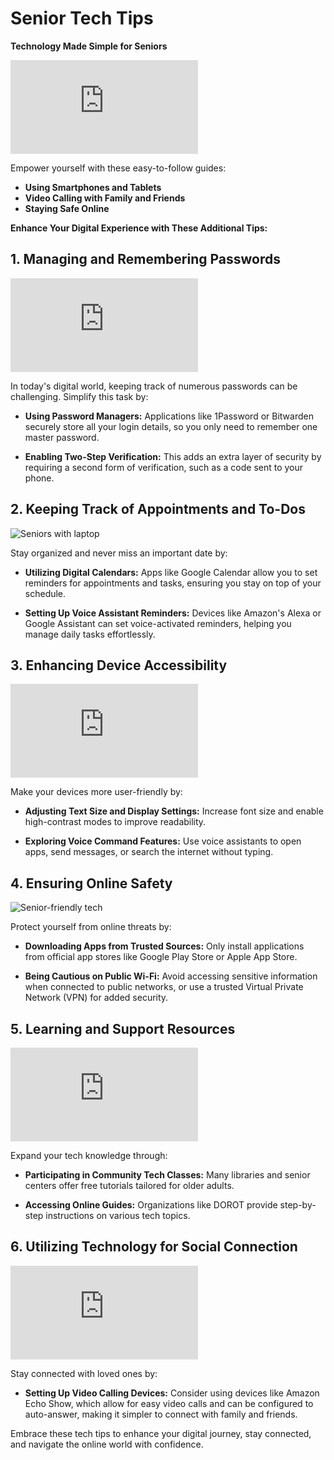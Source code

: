 # **Senior Tech Tips**

**Technology Made Simple for Seniors**

![Seniors using technology](https://www.freepik.com/free-vector/seniors-using-technology-flat-hand-drawn-s_12286467.htm)

Empower yourself with these easy-to-follow guides:

- **Using Smartphones and Tablets**
- **Video Calling with Family and Friends**
- **Staying Safe Online**

**Enhance Your Digital Experience with These Additional Tips:**

## **1. Managing and Remembering Passwords**

![Elderly man using technology](https://www.alamy.com/positive-aging-concept-elderly-man-embracing-technology-with-health-monitoring-smartwatch-web-interface-design-for-senior-friendly-technology-vector-illustration-image615538748.html)

In today's digital world, keeping track of numerous passwords can be challenging. Simplify this task by:

- **Using Password Managers:** Applications like 1Password or Bitwarden securely store all your login details, so you only need to remember one master password.

- **Enabling Two-Step Verification:** This adds an extra layer of security by requiring a second form of verification, such as a code sent to your phone.

## **2. Keeping Track of Appointments and To-Dos**

![Seniors with laptop](https://www.dreamstime.com/set-modern-seniors-laptop-internet-technologies-elderly-people-vector-illustration-flat-style-image232954824)

Stay organized and never miss an important date by:

- **Utilizing Digital Calendars:** Apps like Google Calendar allow you to set reminders for appointments and tasks, ensuring you stay on top of your schedule.

- **Setting Up Voice Assistant Reminders:** Devices like Amazon's Alexa or Google Assistant can set voice-activated reminders, helping you manage daily tasks effortlessly.

## **3. Enhancing Device Accessibility**

![Seniors using technology](https://www.freepik.com/free-vector/flat-hand-drawn-seniors-using-technology-illustration_12150980.htm)

Make your devices more user-friendly by:

- **Adjusting Text Size and Display Settings:** Increase font size and enable high-contrast modes to improve readability.

- **Exploring Voice Command Features:** Use voice assistants to open apps, send messages, or search the internet without typing.

## **4. Ensuring Online Safety**

![Senior-friendly tech](https://smpltec.com/senior-friendly-tech-making-technology-accessible-and-fun-with-smpl/)

Protect yourself from online threats by:

- **Downloading Apps from Trusted Sources:** Only install applications from official app stores like Google Play Store or Apple App Store.

- **Being Cautious on Public Wi-Fi:** Avoid accessing sensitive information when connected to public networks, or use a trusted Virtual Private Network (VPN) for added security.

## **5. Learning and Support Resources**

![Seniors using technology](https://www.freepik.com/free-vector/hand-drawn-seniors-using-technology-illustration_12155860.htm)

Expand your tech knowledge through:

- **Participating in Community Tech Classes:** Many libraries and senior centers offer free tutorials tailored for older adults.

- **Accessing Online Guides:** Organizations like DOROT provide step-by-step instructions on various tech topics.

## **6. Utilizing Technology for Social Connection**

![Seniors using technology](https://www.freepik.com/free-vector/hand-drawn-seniors-using-technology_12276724.htm)

Stay connected with loved ones by:

- **Setting Up Video Calling Devices:** Consider using devices like Amazon Echo Show, which allow for easy video calls and can be configured to auto-answer, making it simpler to connect with family and friends.

Embrace these tech tips to enhance your digital journey, stay connected, and navigate the online world with confidence.
